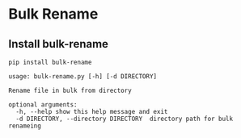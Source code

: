 # Bulk Rename

## Install bulk-rename

```
pip install bulk-rename
```

```
usage: bulk-rename.py [-h] [-d DIRECTORY]

Rename file in bulk from directory

optional arguments:
  -h, --help show this help message and exit
  -d DIRECTORY, --directory DIRECTORY  directory path for bulk renameing
```
